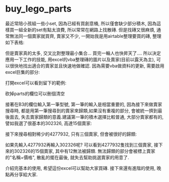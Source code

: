 # buy_lego_parts

最近常陪小孩組一些小set, 因為已經有買創意桶, 所以僅會缺少部分積木, 因為這樣買一組全新的set有點太浪費, 所以常常在網路上找散磚.
但是找磚又很麻煩, 通常無法同一個賣家就買齊, 賣家又不少, 一開始我是用airtable整理要買的磚, 整理如下表格:

但是賣家真的太多, 交叉比對整理最小集合... 買完一輪人也快昇天了....
所以決定應用一下工作的技能, 用excel的vba整理磚的圖片以及賣家(目前以露天為主), 可以很快地找出適合的賣家並且快速地做確認.
因為需要vba做資料的更新, 需要啟用excel巨集的部分:
 
打開excel可以看到留下的範例:
 
砍掉parts的欄位可以刪個清空

接著在B3的欄位輸入第一筆型號, 第一筆的輸入是相當重要的, 因為接下來做賣家搜尋時, 都是用第一筆搜尋到的賣家來歸類,如果沒有重複的部分, 會被統一擠到最後面去, 失去賣家歸類的意義.建議第一筆的積木選擇比較普通, 大部分賣家都有的,  譬如我選了很基本的302326, 高達15個賣家:
 
接下來搜尋相對稀少的4277932, 只有三個賣家, 但會被很好的歸類:

如果先輸入4277932再輸入302326呢?
可以看到4277932隻找到三個賣家, 接下來的302326的15個賣家, 其中有12無法被歸類. 無法歸類的部分會被標上賣家的"名稱+價格", 散亂的擺在最後, 就失去幫助挑選賣家的用意了.
 
介紹完基本的使用, 希望這份excel可以幫助大家買磚.
接下來還有進階的使用, 晚點再分享給大家.
